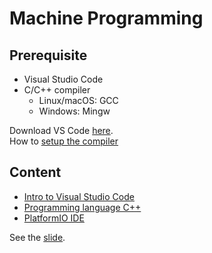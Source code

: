 # Machine Programming

## Prerequisite

- Visual Studio Code
- C/C++ compiler
  - Linux/macOS: GCC
  - Windows: Mingw

Download VS Code <a href="https://code.visualstudio.com" target="_blank">here</a>. <br>
How to [setup the compiler](./compiler-setup.md)

## Content

- [Intro to Visual Studio Code](vscode.md)
- [Programming language C++](./cpp)
- [PlatformIO IDE](./pio)

See the [slide](./slide.html).
